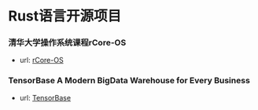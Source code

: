# Rust语言开源项目

### 清华大学操作系统课程rCore-OS

- url: [rCore-OS](https://rcore-os.github.io/rCore-Tutorial-Book-v3/)

### TensorBase A Modern BigData Warehouse for Every Business

- url: [TensorBase](https://github.com/tensorbase/tensorbase)